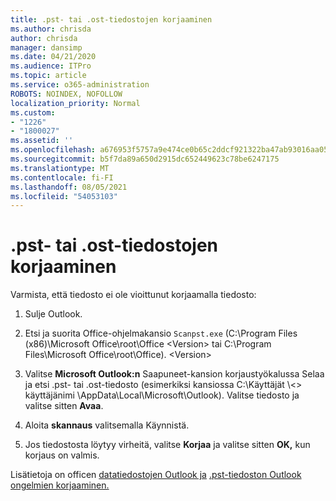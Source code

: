 ```yaml
---
title: .pst- tai .ost-tiedostojen korjaaminen
ms.author: chrisda
author: chrisda
manager: dansimp
ms.date: 04/21/2020
ms.audience: ITPro
ms.topic: article
ms.service: o365-administration
ROBOTS: NOINDEX, NOFOLLOW
localization_priority: Normal
ms.custom:
- "1226"
- "1800027"
ms.assetid: ''
ms.openlocfilehash: a676953f5757a9e474ce0b65c2ddcf921322ba47ab93016aa05f23c8a70d8d24
ms.sourcegitcommit: b5f7da89a650d2915dc652449623c78be6247175
ms.translationtype: MT
ms.contentlocale: fi-FI
ms.lasthandoff: 08/05/2021
ms.locfileid: "54053103"
---
```

# <a name="repair-pst-or-ost-files"></a>.pst- tai .ost-tiedostojen korjaaminen

Varmista, että tiedosto ei ole vioittunut korjaamalla tiedosto:

1. Sulje Outlook.

2. Etsi ja suorita Office-ohjelmakansio `Scanpst.exe` (C:\Program Files (x86)\Microsoft Office\root\Office \<Version\> tai C:\Program Files\Microsoft Office\root\Office). \<Version\>

3. Valitse **Microsoft Outlook:n** Saapuneet-kansion  korjaustyökalussa Selaa ja etsi .pst- tai .ost-tiedosto (esimerkiksi kansiossa C:\Käyttäjät \\<\> käyttäjänimi \AppData\Local\Microsoft\Outlook). Valitse tiedosto ja valitse sitten **Avaa**.

4. Aloita **skannaus** valitsemalla Käynnistä.

5. Jos tiedostosta löytyy virheitä, valitse **Korjaa** ja valitse sitten **OK,** kun korjaus on valmis.

Lisätietoja on officen [datatiedostojen Outlook ja](https://support.office.com/article/25663bc3-11ec-4412-86c4-60458afc5253) [.pst-tiedoston Outlook ongelmien korjaaminen.](https://support.office.com/article/2d2e50dc-5c36-4ab2-ab50-f1be733b3d6e)
